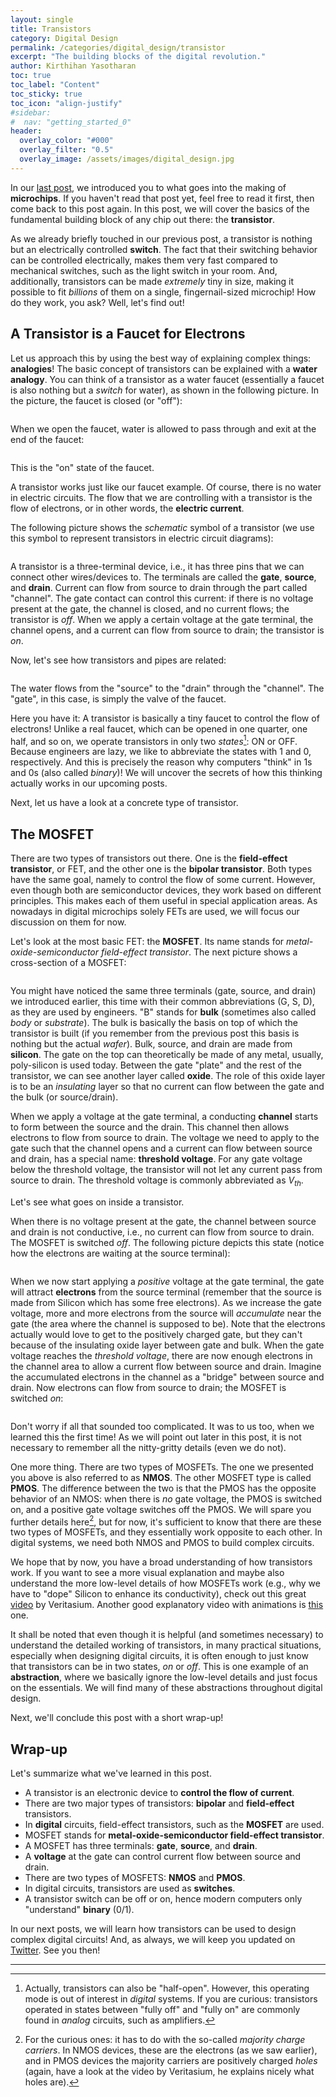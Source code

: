 ```yaml
---
layout: single
title: Transistors
category: Digital Design
permalink: /categories/digital_design/transistor
excerpt: "The building blocks of the digital revolution."
author: Kirthihan Yasotharan
toc: true
toc_label: "Content"
toc_sticky: true
toc_icon: "align-justify"
#sidebar:
#  nav: "getting_started_0"
header:
  overlay_color: "#000"
  overlay_filter: "0.5"
  overlay_image: /assets/images/digital_design.jpg
---
```


In our [last post](/categories/digital_design/intro), we introduced you to what
goes into the making of **microchips**. If you haven't read that post yet, feel
free to read it first, then come back to this post again. In this post, we will
cover the basics of the fundamental building block of any chip out there: the
**transistor**.

As we already briefly touched in our previous post, a transistor is nothing but
an electrically controlled **switch**. The fact that their switching behavior
can be controlled electrically, makes them very fast compared to mechanical
switches, such as the light switch in your room. And, additionally, transistors
can be made _extremely_ tiny in size, making it possible to fit _billions_ of
them on a single, fingernail-sized microchip! How do they work, you ask? Well,
let's find out!

## A Transistor is a Faucet for Electrons

Let us approach this by using the best way of explaining complex things:
**analogies**! The basic concept of transistors can be explained with a **water
analogy**. You can think of a transistor as a water faucet (essentially a faucet
is also nothing but a _switch_ for water), as shown in the following picture. In
the picture, the faucet is closed (or "off"):

<figure class="img-center" style="width:50%">
  <img src="/assets/images/dd_00002-faucet-closed.png" alt="">
  <!-- <figcaption class="figure-caption text-center">Microchips</figcaption> -->
</figure>

When we open the faucet, water is allowed to pass through and exit at the end of
the faucet:

<figure class="img-center" style="width:50%">
  <img src="/assets/images/dd_00002-faucet-open.png" alt="">
  <!-- <figcaption class="figure-caption text-center">Microchips</figcaption> -->
</figure>

This is the "on" state of the faucet.

A transistor works just like our faucet example. Of course, there is no water in
electric circuits. The flow that we are controlling with a transistor is the
flow of electrons, or in other words, the **electric current**.

The following picture shows the _schematic_ symbol of a transistor (we use this
symbol to represent transistors in electric circuit diagrams):

<figure class="img-center" style="width:50%">
  <img src="/assets/images/dd_00002-mosfet-schematic.png" alt="">
  <!-- <figcaption class="figure-caption text-center">Microchips</figcaption> -->
</figure>

A transistor is a three-terminal device, i.e., it has three pins that we can
connect other wires/devices to. The terminals are called the **gate**,
**source**, and **drain**. Current can flow from source to drain through the
part called "channel". The gate contact can control this current: if there is no
voltage present at the gate, the channel is closed, and no current flows; the
transistor is _off_. When we apply a certain voltage at the gate terminal, the
channel opens, and a current can flow from source to drain; the transistor is
_on_.

Now, let's see how transistors and pipes are related:

<figure class="img-center" style="width:50%">
  <img src="/assets/images/dd_00002-faucet-mosfet.png" alt="">
  <!-- <figcaption class="figure-caption text-center">Microchips</figcaption> -->
</figure>

The water flows from the "source" to the "drain" through the "channel". The
"gate", in this case, is simply the valve of the faucet.

Here you have it: A transistor is basically a tiny faucet to control the flow of
electrons! Unlike a real faucet, which can be opened in one quarter, one half,
and so on, we operate transistors in only two _states_[^1]: ON or OFF. Because
engineers are lazy, we like to abbreviate the states with 1 and 0, respectively.
And this is precisely the reason why computers "think" in 1s and 0s (also called
_binary_)! We will uncover the secrets of how this thinking actually works in
our upcoming posts.

<!--
todo:

- halb offen gibts auch bei transistoren ✔
- nicht jeder transistor wird über eine spannung gesteuert

[todo] Just for completeness: there are also transistors that use a current flow
instead of a voltage to control

-->

Next, let us have a look at a concrete type of transistor.

[^1]:
    Actually, transistors can also be "half-open". However, this operating mode
    is out of interest in _digital_ systems. If you are curious: transistors
    operated in states between "fully off" and "fully on" are commonly found in
    _analog_ circuits, such as amplifiers.

## The MOSFET

There are two types of transistors out there. One is the **field-effect
transistor**, or FET, and the other one is the **bipolar transistor**. Both
types have the same goal, namely to control the flow of some current. However,
even though both are semiconductor devices, they work based on different
principles. This makes each of them useful in special application areas. As
nowadays in digital microchips solely FETs are used, we will focus our
discussion on them for now.

Let's look at the most basic FET: the **MOSFET**. Its name stands for
_metal-oxide-semiconductor field-effect transistor_. The next picture shows a
cross-section of a MOSFET:

<figure class="img-center" style="width:50%">
  <img src="/assets/images/dd_00002-mosfet-cross-section.png" alt="">
  <!-- <figcaption class="figure-caption text-center">Microchips</figcaption> -->
</figure>

You might have noticed the same three terminals (gate, source, and drain) we
introduced earlier, this time with their common abbreviations (G, S, D), as they
are used by engineers. "B" stands for **bulk** (sometimes also called _body_ or
_substrate_). The bulk is basically the basis on top of which the transistor is
built (if you remember from the previous post this basis is nothing but the
actual _wafer_). Bulk, source, and drain are made from **silicon**. The gate on
the top can theoretically be made of any metal, usually, poly-silicon is used
today. Between the gate "plate" and the rest of the transistor, we can see
another layer called **oxide**. The role of this oxide layer is to be an
_insulating_ layer so that no current can flow between the gate and the bulk (or
source/drain).

When we apply a voltage at the gate terminal, a conducting **channel** starts to
form between the source and the drain. This channel then allows electrons to
flow from source to drain. The voltage we need to apply to the gate such that
the channel opens and a current can flow between source and drain, has a special
name: **threshold voltage**. For any gate voltage below the threshold voltage,
the transistor will not let any current pass from source to drain. The threshold
voltage is commonly abbreviated as $V_{th}$.

Let's see what goes on inside a transistor.

When there is no voltage present at the gate, the channel between source and
drain is not conductive, i.e., no current can flow from source to drain. The
MOSFET is switched _off_. The following picture depicts this state (notice how
the electrons are waiting at the source terminal):

<figure class="img-center" style="width:50%">
  <img src="/assets/images/dd_00002-mosfet-channel-off.png" alt="">
  <!-- <figcaption class="figure-caption text-center">Microchips</figcaption> -->
</figure>

When we now start applying a _positive_ voltage at the gate terminal, the gate
will attract **electrons** from the source terminal (remember that the source is
made from Silicon which has some free electrons). As we increase the gate
voltage, more and more electrons from the source will _accumulate_ near the gate
(the area where the channel is supposed to be). Note that the electrons actually
would love to get to the positively charged gate, but they can't because of the
insulating oxide layer between gate and bulk. When the gate voltage reaches the
_threshold voltage_, there are now enough electrons in the channel area to allow
a current flow between source and drain. Imagine the accumulated electrons in
the channel as a "bridge" between source and drain. Now electrons can flow from
source to drain; the MOSFET is switched _on_:

<figure class="img-center" style="width:50%">
  <img src="/assets/images/dd_00002-mosfet-channel-on.png" alt="">
  <!-- <figcaption class="figure-caption text-center">Microchips</figcaption> -->
</figure>

Don't worry if all that sounded too complicated. It was to us too, when we
learned this the first time! As we will point out later in this post, it is not
necessary to remember all the nitty-gritty details (even we do not).

One more thing. There are two types of MOSFETs. The one we presented you above
is also referred to as **NMOS**. The other MOSFET type is called **PMOS**. The
difference between the two is that the PMOS has the opposite behavior of an
NMOS: when there is _no_ gate voltage, the PMOS is switched on, and a positive
gate voltage switches off the PMOS. We will spare you further details here[^2],
but for now, it's sufficient to know that there are these two types of MOSFETs,
and they essentially work opposite to each other. In digital systems, we need
both NMOS and PMOS to build complex circuits.

We hope that by now, you have a broad understanding of how transistors work. If
you want to see a more visual explanation and maybe also understand the more
low-level details of how MOSFETs work (e.g., why we have to "dope" Silicon to
enhance its conductivity), check out this great
[video](https://www.youtube.com/watch?v=IcrBqCFLHIY) by Veritasium. Another good
explanatory video with animations is
[this](https://www.youtube.com/watch?v=Bfvyj88Hs_o) one.

It shall be noted that even though it is helpful (and sometimes necessary) to
understand the detailed working of transistors, in many practical situations,
especially when designing digital circuits, it is often enough to just know that
transistors can be in two states, _on_ or _off_. This is one example of an
**abstraction**, where we basically ignore the low-level details and just focus
on the essentials. We will find many of these abstractions throughout digital
design.

Next, we'll conclude this post with a short wrap-up!

[^2]:
    For the curious ones: it has to do with the so-called _majority charge
    carriers_. In NMOS devices, these are the electrons (as we saw earlier), and
    in PMOS devices the majority carriers are positively charged _holes_ (again,
    have a look at the video by Veritasium, he explains nicely what holes are).

## Wrap-up

Let's summarize what we've learned in this post.

- A transistor is an electronic device to **control the flow of current**.
- There are two major types of transistors: **bipolar** and **field-effect**
  transistors.
- In **digital** circuits, field-effect transistors, such as the **MOSFET** are
  used.
- MOSFET stands for **metal-oxide-semiconductor field-effect transistor**.
- A MOSFET has three terminals: **gate**, **source**, and **drain**.
- A **voltage** at the gate can control current flow between source and drain.
- There are two types of MOSFETS: **NMOS** and **PMOS**.
- In digital circuits, transistors are used as **switches**.
- A transistor switch can be off or on, hence modern computers only "understand"
  **binary** (0/1).

In our next posts, we will learn how transistors can be used to design complex
digital circuits! And, as always, we will keep you updated on
[Twitter](https://twitter.com/bitsandvolts). See you then!

---
